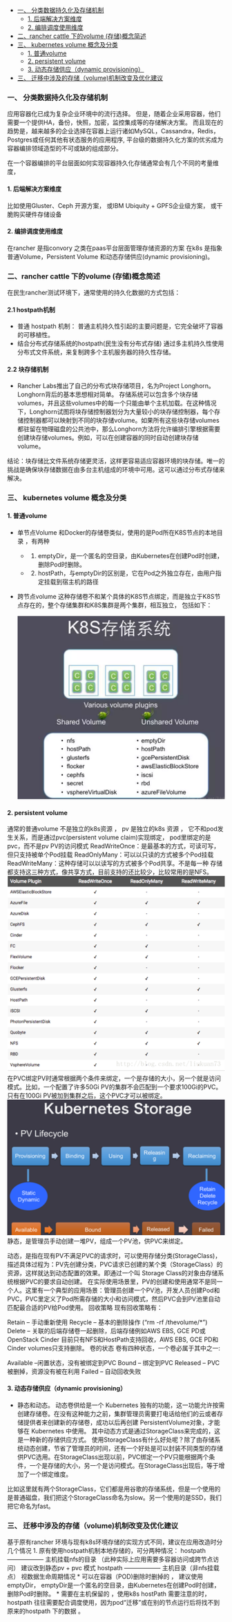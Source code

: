 
<!-- @import "[TOC]" {cmd="toc" depthFrom=1 depthTo=6 orderedList=false} -->
<!-- code_chunk_output -->

* [一、 分类数据持久化及存储机制](#一-分类数据持久化及存储机制)
	* [1. 后端解决方案维度](#1-后端解决方案维度)
	* [2.  编排调度使用维度](#2-编排调度使用维度)
* [二、rancher cattle 下的volume (存储)概念简述](#二-rancher-cattle-下的volume-存储概念简述)
* [三、 kubernetes volume 概念及分类](#三-kubernetes-volume-概念及分类)
	* [1.   普通volume](#1-普通volume)
	* [2. persistent volume](#2-persistent-volume)
	* [3. 动态存储供应（dynamic provisioning）](#3-动态存储供应dynamic-provisioning)
* [三、 迁移中涉及的存储（volume)机制改变及优化建议](#三-迁移中涉及的存储volume机制改变及优化建议)

<!-- /code_chunk_output -->

### 一、 分类数据持久化及存储机制
应用容器化已成为复杂企业环境中的流行选择。 但是，随着企业采用容器，他们需要一个提供HA，备份，快照，加密，监控集成等的存储解决方案。 而且现在的趋势是，越来越多的企业选择在容器上运行诸如MySQL，Cassandra，Redis，Postgres或任何其他有状态服务的应用程序, 平台级的数据持久化方案的优劣成为容器编排领域造型的不可或缺的组成部分。


在一个容器编排的平台层面如何实现容器持久化存储通常会有几个不同的考量维度，

####   1. 后端解决方案维度
   比如使用Gluster、Ceph 开源方案， 或IBM Ubiquity + GPFS企业级方案， 或干脆购买硬件存储设备
####   2.  编排调度使用维度
   在rancher 是指convory 之类在paas平台层面管理存储资源的方案
  在k8s 是指象普通Volume，Persistent Volume 和动态存储供应(dynamic provisioning)。

### 二、rancher cattle 下的volume (存储)概念简述
   在民生rancher测试环境下，通常使用的持久化数据的方式包括：
   #### 2.1 hostpath机制
   * 普通 hostpath 机制：
   普通主机持久性引起的主要问题是，它完全破坏了容器的可移植性。
   * 结合分布式存储系统的hostpath(民生没有分布式存储)
   通过多主机持久性使用分布式文件系统，来复制跨多个主机服务器的持久性存储。
   #### 2.2 块存储机制
   * Rancher Labs推出了自己的分布式块存储项目，名为Project Longhorn。Longhorn背后的基本思想相对简单。
   存储系统可以包含多个块存储volumes，并且这些volumes中的每一个只能由单个主机加载。在这种情况下，Longhorn试图将块存储控制器划分为大量较小的块存储控制器，每个存储控制器都可以映射到不同的块存储volume。如果所有这些块存储volumes都驻留在物理磁盘的公共池中，那么Longhorn方法将允许编排引擎根据需要创建块存储volumes。例如，可以在创建容器的同时自动创建块存储volume。

结论：块存储比文件系统存储更灵活，这样更容易适应容器环境的块存储。唯一的挑战是确保块存储数据在由多台主机组成的环境中可用。这可以通过分布式存储来解决。



### 三、 kubernetes volume 概念及分类

#### 1.   普通volume
  * 单节点Volume
  和Docker的存储卷类似，使用的是Pod所在K8S节点的本地目录 ，有两种
      * 1.  emptyDir，是一个匿名的空目录，由Kubernetes在创建Pod时创建，删除Pod时删除。
      * 2. hostPath，与emptyDir的区别是，它在Pod之外独立存在，由用户指定挂载到宿主机的路径
  *  跨节点volume
      这种存储卷不和某个具体的K8S节点绑定，而是独立于K8S节点存在的，整个存储集群和K8S集群是两个集群，相互独立， 包括如下：

      ![](image/k8svolume1.png)
#### 2. persistent volume
   通常的普通volume 不是独立的k8s资源 ， pv 是独立的k8s 资源 ， 它不和pod发生关系，而是通过pvc(persistent volume claim)实现绑定， pod里绑定的是pvc，而不是pv
   PV的访问模式
   ReadWriteOnce：是最基本的方式，可读可写，但只支持被单个Pod挂载
   ReadOnlyMany：可以以只读的方式被多个Pod挂载
   ReadWriteMany：这种存储可以以读写的方式被多个Pod共享。不是每一种
   存储都支持这三种方式，像共享方式，目前支持的还比较少，比较常用的是NFS。
   ![](image/k8s读写匹配.png)
   在PVC绑定PV时通常根据两个条件来绑定，一个是存储的大小，另一个就是访问模式。比如，一个配置了许多50Gi PV的集群不会匹配到一个要求100Gi的PVC。 只有在100Gi PV被加到集群之后，这个PVC才可以被绑定。
  ![](image/pvc1.png)
  静态，是管理员手动创建一堆PV，组成一个PV池，供PVC来绑定。

动态，是指在现有PV不满足PVC的请求时，可以使用存储分类(StorageClass)，描述具体过程为：PV先创建分类，PVC请求已创建的某个类（StorageClass）的资源，这样就达到动态配置的效果。即通过一个叫 Storage Class的对象由存储系统根据PVC的要求自动创建。
在实际使用场景里，PV的创建和使用通常不是同一个人。这里有一个典型的应用场景：管理员创建一个PV池，开发人员创建Pod和PVC，PVC里定义了Pod所需存储的大小和访问模式，然后PVC会到PV池里自动匹配最合适的PV给Pod使用。
回收策略
现有回收策略有：

Retain – 手动重新使用
Recycle – 基本的删除操作 (“rm -rf /thevolume/*”)
Delete – 关联的后端存储卷一起删除，后端存储例如AWS EBS, GCE PD或OpenStack Cinder
目前只有NFS和HostPath支持回收，AWS EBS, GCE PD和Cinder volumes只支持删除。
卷的状态
卷有四种状态，一个卷必属于其中之一:

Available –闲置状态，没有被绑定到PVC
Bound – 绑定到PVC
Released – PVC被删掉，资源没有被在利用
Failed – 自动回收失败
#### 3. 动态存储供应（dynamic provisioning）
* 静态和动态。
动态卷供给是一个 Kubernetes 独有的功能，这一功能允许按需创建存储卷。在没有这种能力之前，集群管理员需要打电话给他们的云或者存储提供者来创建新的存储卷，成功以后再创建 PersistentVolume对象，才能够在 Kubernetes 中使用。
其中动态方式是通过StorageClass来完成的，这是一种新的存储供应方式。
使用StorageClass有什么好处呢？除了由存储系统动态创建，节省了管理员的时间，还有一个好处是可以封装不同类型的存储供PVC选用。在StorageClass出现以前，PVC绑定一个PV只能根据两个条件，一个是存储的大小，另一个是访问模式。在StorageClass出现后，等于增加了一个绑定维度。

比如这里就有两个StorageClass，它们都是用谷歌的存储系统，但是一个使用的是普通磁盘，我们把这个StorageClass命名为slow。另一个使用的是SSD，我们把它命名为fast。

###  三、 迁移中涉及的存储（volume)机制改变及优化建议

  基于原有rancher 环境与现有k8s环境存储的实现方式不同，建议在应用改造时分几个情况
	1. 原有使用hostpath机制本地存储的，可分两种情况：
	 hostpath —————— 主机挂载nfs的目录 （此种实际上应用需要多容器访问或跨节点访问）      建议改到静态pv + pvc 模式
	 hostpath —————— 主机目录（非nfs挂载点）
	 视数据生命周期情况
	  *  可以在容器（POD)删除时删掉的 ， 建议使用emptyDir，
	   emptyDir是一个匿名的空目录，由Kubernetes在创建Pod时创建，删除Pod时删除。
	  * 需要在主机保留的 ，使用k8s hostPath
		需要注意的时，hostpath 往往需要配合调度使用，因为pod“迁移”或在别的节点运行后将找不到原来的hostpath 下的数据 。

